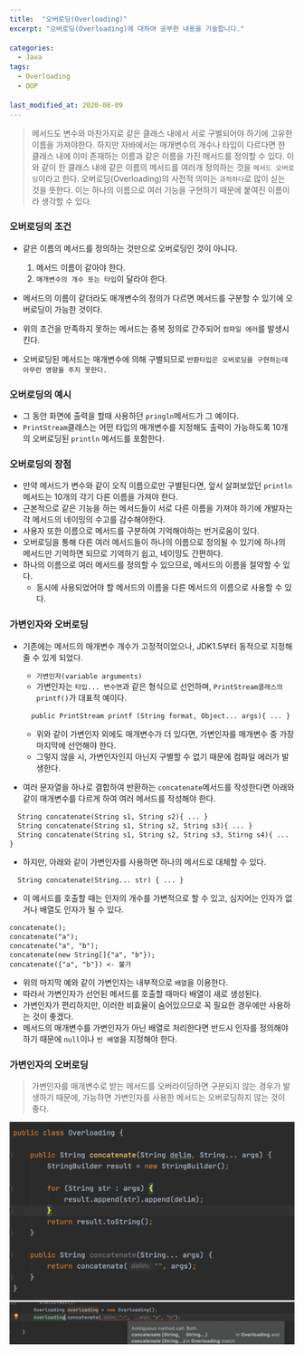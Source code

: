 ```yaml
---
title:  "오버로딩(Overloading)"
excerpt: "오버로딩(Overloading)에 대하여 공부한 내용을 기술합니다."

categories:
  - Java
tags:
  - Overloading
  - OOP

last_modified_at: 2020-08-09
---
```


> 메서드도 변수와 마찬가지로 같은 클래스 내에서 서로 구별되어야 하기에 고유한 이름을 가져야한다.
> 하지만 자바에서는 매개변수의 개수나 타입이 다르다면 한 클래스 내에 이미 존재하는 이름과 같은 이름을 가진 메서드를 정의할 수 있다.
> 이와 같이 한 클래스 내에 같은 이름의 메서드를 여러개 정의하는 것을 `메서드 오버로딩`이라고 한다.
> 오버로딩(Overloading)의 사전적 의미는 `과적하다`로 많이 싣는 것을 뜻한다.
> 이는 하나의 이름으로 여러 기능을 구현하기 때문에 붙여진 이름이라 생각할 수 있다.

### 오버로딩의 조건
* 같은 이름의 메서드를 정의하는 것만으로 오버로딩인 것이 아니다.
  1. 메서드 이름이 같아야 한다.
  2. `매개변수의 개수 또는 타입`이 달라야 한다.

* 메서드의 이름이 같더라도 매개변수의 정의가 다르면 메서드를 구분할 수 있기에 오버로딩이 가능한 것이다.
* 위의 조건을 만족하지 못하는 메서드는 중복 정의로 간주되어 `컴파일 에러`를 발생시킨다.
* 오버로딩된 메서드는 매개변수에 의해 구별되므로 `반환타입은 오버로딩을 구현하는데 아무런 영향을 주지 못한다.`

### 오버로딩의 예시
* 그 동안 화면에 출력을 할때 사용하던 `pringln`메서드가 그 예이다.
* `PrintStream`클래스는 어떤 타입의 매개변수를 지정해도 출력이 가능하도록 10개의 오버로딩된 `println` 메서드를 포함한다.

### 오버로딩의 장점
* 만약 메서드가 변수와 같이 오직 이름으로만 구별된다면, 앞서 살펴보았던 `println`메서드는 10개의 각기 다른 이름을 가져야 한다.
* 근본적으로 같은 기능을 하는 메서드들이 서로 다른 이름을 가져야 하기에 개발자는 각 메서드의 네이밍의 수고를 감수해야한다.
* 사용자 또한 이름으로 메서드를 구분하여 기억해야하는 번거로움이 있다.
* 오버로딩을 통해 다른 여러 메서드들이 하나의 이름으로 정의될 수 있기에 하나의 메서드만 기억하면 되므로 기억하기 쉽고, 네이밍도 간편하다.
* 하나의 이름으로 여러 메서드를 정의할 수 있으므로, 메서드의 이름을 절약할 수 있다.
  * 동시에 사용되었어야 할 메서드의 이름을 다른 메서드의 이름으로 사용할 수 있다.

### 가변인자와 오버로딩
* 기존에는 메서드의 매개변수 개수가 고정적이었으나, JDK1.5부터 동적으로 지정해 줄 수 있게 되었다.
  - `가변인자(variable arguments)`
  - 가변인자는 `타입... 변수면`과 같은 형식으로 선언하며, `PrintStream클래스의 printf()`가 대표적 예이다.
  ```
    public PrintStream printf (String format, Object... args){ ... }
  ```
  - 위와 같이 가변인자 외에도 매개변수가 더 있다면, 가변인자를 매개변수 중 가장 마지막에 선언해야 한다.
  - 그렇지 않을 시, 가변인자인지 아닌지 구별할 수 없기 때문에 컴파일 에러가 발생한다.

* 여러 문자열을 하나로 결합하여 반환하는 `concatenate`메서드를 작성한다면 아래와 같이 매개변수를 다르게 하여 여러 메서드를 작성해야 한다.
```
  String concatenate(String s1, String s2){ ... }
  String concatenate(String s1, String s2, String s3){ ... }
  String concatenate(String s1, String s2, String s3, Stirng s4){ ... }
```

* 하지만, 아래와 같이 가변인자를 사용하면 하나의 메서드로 대체할 수 있다.
```
  String concatenate(String... str) { ... }
```

* 이 메서드를 호출할 때는 인자의 개수를 가변적으로 할 수 있고, 심지어는 인자가 없거나 배열도 인자가 될 수 있다.
```
concatenate();
concatenate("a");
concatenate("a", "b");
concatenate(new String[]{"a", "b"});
concatenate({"a", "b"}) <- 불가
```

* 위의 마지막 예와 같이 가변인자는 내부적으로 `배열`을 이용한다.
* 따라서 가변인자가 선언된 메서드를 호출할 때마다 배열이 새로 생성된다.
* 가변인자가 편리하지만, 이러한 비효율이 숨어있으므로 꼭 필요한 경우에만 사용하는 것이 좋겠다.
* 메서드의 매개변수를 가변인자가 아닌 배열로 처리한다면 반드시 인자를 정의해야하기 때문에 `null`이나 `빈 배열`을 지정해야 한다.

### 가변인자의 오버로딩
> 가변인자를 매개변수로 받는 메서드를 오버라이딩하면 구분되지 않는 경우가 발생하기 때문에,
> 가능하면 가변인자를 사용한 메서드는 오버로딩하지 않는 것이 좋다.

![1](/assets/images/overloading_class.png)
![1](/assets/images/overloading_error.png)